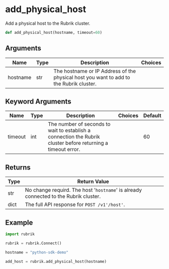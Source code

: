 # add_physical_host

Add a physical host to the Rubrik cluster.
```py
def add_physical_host(hostname, timeout=60)
```

## Arguments
| Name        | Type | Description                                                                 | Choices |
|-------------|------|-----------------------------------------------------------------------------|---------|
| hostname  | str  | The hostname or IP Address of the physical host you want to add to the Rubrik cluster. |         |
## Keyword Arguments
| Name        | Type | Description                                                                 | Choices | Default |
|-------------|------|-----------------------------------------------------------------------------|---------|---------|
| timeout  | int  | The number of seconds to wait to establish a connection the Rubrik cluster before returning a timeout error.  |         |    60     |

## Returns
| Type | Return Value                                                                                   |
|------|-----------------------------------------------------------------------------------------------|
| str  | No change requird. The host '`hostname`' is already connected to the Rubrik cluster. |
| dict  | The full API response for `POST /v1'/host'`. |
## Example
```py
import rubrik

rubrik = rubrik.Connect()

hostname = "python-sdk-demo"

add_host = rubrik.add_physical_host(hostname)
```